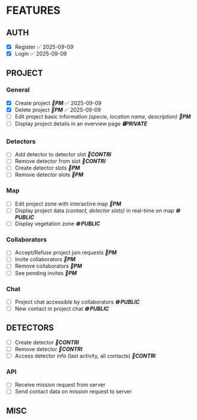 # FEATURES

## AUTH

- [x] Register ✅ 2025-09-09
- [x] Login ✅ 2025-09-09

## PROJECT

### General

- [x] Create project **_👷PM_** ✅ 2025-09-09
- [x] Delete project **_👷PM_** ✅ 2025-09-09
- [ ] Edit project basic information _(specie, location name, description)_ **_👷PM_**
- [ ] Display project details in an overview page **_🔒PRIVATE_**

### Detectors

- [ ] Add detector to detector slot **_👤CONTRI_**
- [ ] Remove detector from slot **_👤CONTRI_**
- [ ] Create detector slots **_👷PM_**
- [ ] Remove detector slots **_👷PM_**

### Map

- [ ] Edit project zone with interactive map **_👷PM_**
- [ ] Display project data _(contact, detector slots)_ in real-time on map **_🌐 PUBLIC_**
- [ ] Display vegetation zone **_🌐 PUBLIC_**

### Collaborators

- [ ] Accept/Refuse project join requests **_👷PM_**
- [ ] Invite collaborators **_👷PM_**
- [ ] Remove collaborators **_👷PM_**
- [ ] See pending invites **_👷PM_**

### Chat

- [ ] Project chat accessible by collaborators **_🌐 PUBLIC_**
- [ ] New contact in project chat **_🌐 PUBLIC_**

## DETECTORS

- [ ] Create detector **_👤CONTRI_**
- [ ] Remove detector **_👤CONTRI_**
- [ ] Access detector info (last activity, all contacts) **_👤CONTRI_**

### API

- [ ] Receive mission request from server
- [ ] Send contact data on mission request to server

## MISC
